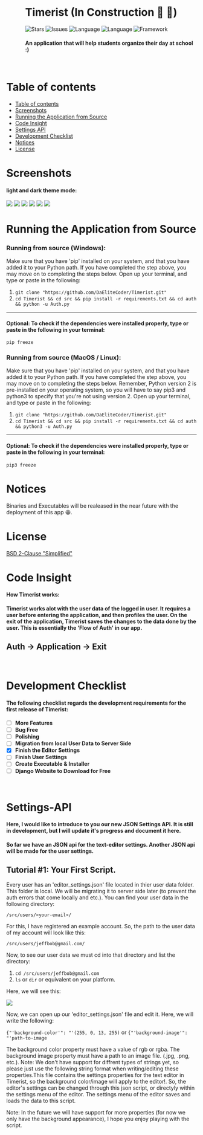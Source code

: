 <div style="margin-left: 50px">
<h1>Timerist (In Construction 👷 🚧)</h1>
<img alt="Stars" src="https://img.shields.io/badge/build-passing-brightgreen">
<img alt="Issues" src="https://img.shields.io/github/issues-raw/DaEliteCoder/Timerist">
<img alt="Language" src="https://img.shields.io/badge/language-python-blue.svg">
<img alt="Language" src="https://img.shields.io/badge/language-golang-red.svg">
<img alt="Framework" src="https://img.shields.io/badge/framework-PyQt5-blue.svg">
  
<h4>An application that will help students organize their day at school :)</h4>
</div>
<br>


Table of contents
=================
<!--ts-->
   * [Table of contents](#Table-of-contents)
   * [Screenshots](#Screenshots)
   * [Running the Application from Source](#Running-the-Application-from-Source)
   * [Code Insight](#Code-Insight)
   * [Settings API](#Settings-API)
   * [Development Checklist](#Development-Checklist)
   * [Notices](#Notices)
   * [License](#License)
<!--te-->

Screenshots
===
#### light and dark theme mode:
<img src="https://github.com/TheEliteCoder1/Timerist/blob/main/src/images/main_light.png">
<img src="https://github.com/TheEliteCoder1/Timerist/blob/main/src/images/main_dark.png">
<img src="https://github.com/TheEliteCoder1/Timerist/blob/main/src/images/editor_light.png">
<img src="https://github.com/TheEliteCoder1/Timerist/blob/main/src/images/editor_dark.png">
<img src="https://github.com/TheEliteCoder1/Timerist/blob/main/src/images/add_todo_light.png">
<img src="https://github.com/TheEliteCoder1/Timerist/blob/main/src/images/view_todo_light.png">

Running the Application from Source
===
### Running from source (Windows):
Make sure that you have 'pip' installed on your system, and that you have added it to your Python path.
If you have completed the step above, you may move on to completing the steps below.
Open up your terminal, and type or paste in the following:
1. `git clone "https://github.com/DaEliteCoder/Timerist.git"`
2. `cd Timerist && cd src && pip install -r requirements.txt && cd auth && python -u Auth.py`
---
#### Optional: To check if the dependencies were installed properly, type or paste in the following in your terminal: 
`pip freeze`
### Running from source (MacOS / Linux):
Make sure that you have 'pip' installed on your system, and that you have added it to your Python path.
If you have completed the step above, you may move on to completing the steps below. Remember, Python version 2 is pre-installed on your operating system, so you will have to say pip3 and python3 to specify that you're not using version 2.
Open up your terminal, and type or paste in the following:
1. `git clone "https://github.com/DaEliteCoder/Timerist.git"`
2. `cd Timerist && cd src && pip install -r requirements.txt && cd auth && python3 -u Auth.py`
---
#### Optional: To check if the dependencies were installed properly, type or paste in the following in your terminal: 
`pip3 freeze`

Notices
===

<p>Binaries and Executables will be realeased in the near future with the deployment of this app 😀.</p>

License
===
<a href="https://github.com/TheEliteCoder1/Timerist/blob/main/src/LICENSE">BSD 2-Clause "Simplified"</a>

Code Insight
===
<h4>How Timerist works:</h4>
<h4>Timerist works alot with the user data of the logged in user. It requires a user before entering the application, and then profiles the user. On the exit of the application, Timerist saves the changes to the data done by the user. This is essentially the 'Flow of Auth' in our app.</h4>

## Auth -> Application -> Exit

<br>

Development Checklist
===
<h4>The following checklist regards the development requirements for the first release of Timerist:<h4> 

- [ ] More Features
- [ ] Bug Free
- [ ] Polishing
- [ ] Migration from local User Data to Server Side
- [x] Finish the Editor Settings
- [ ] Finish User Settings
- [ ] Create Executable & Installer
- [ ] Django Website to Download for Free

<br>

Settings-API
===
<h4>Here, I would like to introduce to you our new JSON Settings API. It is still in development, but I will update it's progress and document it here.</h4>

<h4>So far we have an JSON api for the text-editor settings. Another JSON api will be made for the user settings.</h4>


## Tutorial #1: Your First Script.
<p>Every user has an 'editor_settings.json' file located in thier user data folder. This folder is local. We will be migrating it to server side later (to prevent the auth errors that come locally and etc.). You can find your user data in the following directory: </p>

`/src/users/<your-email>/`

<p>For this, I have registered an example account. So, the path to the user data of my account will look like this: </p>

`/src/users/jeffbob@gmail.com/`

<p>Now, to see our user data we must cd into that directory and list the directory: </p>

1. `cd /src/users/jeffbob@gmail.com`
2. `ls` or `dir` or equivalent on your platform.

<p>Here, we will see this: </p>

<img src="https://github.com/TheEliteCoder1/Timerist/blob/main/src/images/editor_settings.png">

<p>Now, we can open up our 'editor_settings.json' file and edit it. Here, we will write the following: </p>

`{"'background-color'": "'(255, 0, 13, 255)` 
or 
`{"'background-image'": "'path-to-image`

<p>The background color property must have a value of rgb or rgba. The background image property must have a path to an image file. (.jpg, .png, etc.). Note: We don't have support for diffrent types of strings yet, so please just use the following string format when writing/editing these properties.This file contains the settings properties for the text editor in Timerist, so the background color/image will apply to the editor!. So, the editor's settings can be changed through this json script, or directyly within the settings menu of the editor. The settings menu of the editor saves and loads the data to this script.</p>

<p>Note: In the future we will have support for more properties (for now we only have the background appearance), I hope you enjoy playing with the script.</p>
